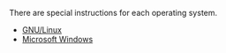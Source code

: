 There are special instructions for each operating system.
* [GNU/Linux](gnulinux.md)
* [Microsoft Windows](mswindows.md)
